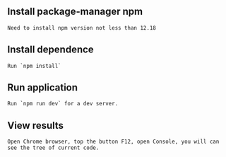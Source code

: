 ## Install package-manager npm
    Need to install npm version not less than 12.18

## Install dependence 

    Run `npm install` 

## Run application

    Run `npm run dev` for a dev server. 

## View results 
    Open Chrome browser, top the button F12, open Console, you will can see the tree of current code.
